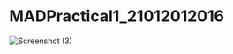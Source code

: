 # MADPractical1_21012012016
![Screenshot (3)](https://user-images.githubusercontent.com/110770530/184584009-0f7ce9af-5f67-4cf0-bf2c-1323de50e93e.png)
